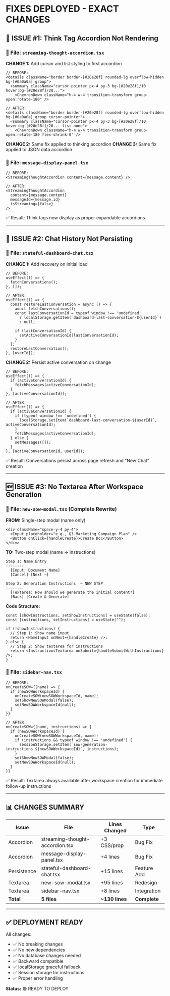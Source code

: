 # FIXES DEPLOYED - EXACT CHANGES

## 🎯 ISSUE #1: Think Tag Accordion Not Rendering

### 📁 File: `streaming-thought-accordion.tsx`

**CHANGE 1:** Add cursor and list styling to first accordion
```tsx
// BEFORE:
<details className="border border-[#20e28f] rounded-lg overflow-hidden bg-[#0a0a0a] group">
  <summary className="cursor-pointer px-4 py-3 bg-[#20e28f]/10 hover:bg-[#20e28f]/20...">
    <ChevronDown className="h-4 w-4 transition-transform group-open:rotate-180" />

// AFTER:
<details className="border border-[#20e28f] rounded-lg overflow-hidden bg-[#0a0a0a] group cursor-pointer">
  <summary className="cursor-pointer px-4 py-3 bg-[#20e28f]/10 hover:bg-[#20e28f]/20... list-none">
    <ChevronDown className="h-4 w-4 transition-transform group-open:rotate-180 flex-shrink-0" />
```

**CHANGE 2:** Same fix applied to thinking accordion
**CHANGE 3:** Same fix applied to JSON data accordion

### 📁 File: `message-display-panel.tsx`

```tsx
// BEFORE:
<StreamingThoughtAccordion content={message.content} />

// AFTER:
<StreamingThoughtAccordion 
  content={message.content} 
  messageId={message.id}
  isStreaming={false}
/>
```

✅ Result: Think tags now display as proper expandable accordions

---

## 💾 ISSUE #2: Chat History Not Persisting

### 📁 File: `stateful-dashboard-chat.tsx`

**CHANGE 1:** Add recovery on initial load
```tsx
// BEFORE:
useEffect(() => {
  fetchConversations();
}, []);

// AFTER:
useEffect(() => {
  const restoreLastConversation = async () => {
    await fetchConversations();
    const lastConversationId = typeof window !== 'undefined' 
      ? localStorage.getItem(`dashboard-last-conversation-${userId}`)
      : null;
    
    if (lastConversationId) {
      setActiveConversationId(lastConversationId);
    }
  };
  restoreLastConversation();
}, [userId]);
```

**CHANGE 2:** Persist active conversation on change
```tsx
// BEFORE:
useEffect(() => {
  if (activeConversationId) {
    fetchMessages(activeConversationId);
  }
}, [activeConversationId]);

// AFTER:
useEffect(() => {
  if (activeConversationId) {
    if (typeof window !== 'undefined') {
      localStorage.setItem(`dashboard-last-conversation-${userId}`, activeConversationId);
    }
    fetchMessages(activeConversationId);
  } else {
    setMessages([]);
  }
}, [activeConversationId, userId]);
```

✅ Result: Conversations persist across page refresh and "New Chat" creation

---

## 🆕 ISSUE #3: No Textarea After Workspace Generation

### 📁 File: `new-sow-modal.tsx` (Complete Rewrite)

**FROM:** Single-step modal (name only)
```tsx
<div className="space-y-4 py-4">
  <Input placeholder="e.g., Q3 Marketing Campaign Plan" />
  <Button onClick={handleCreate}>Create Doc</Button>
</div>
```

**TO:** Two-step modal (name → instructions)
```tsx
Step 1: Name Entry
--------
  [Input: Document Name]
  [Cancel] [Next →]

Step 2: Generation Instructions  ← NEW STEP
--------
  [Textarea: How should we generate the initial content?]
  [Back] [Create & Generate]
```

**Code Structure:**
```tsx
const [showInstructions, setShowInstructions] = useState(false);
const [instructions, setInstructions] = useState("");

if (!showInstructions) {
  // Step 1: Show name input
  return <NameInput onNext={handleCreate} />;
} else {
  // Step 2: Show textarea for instructions
  return <InstructionsTextarea onSubmit={handleSubmitWithInstructions} />;
}
```

### 📁 File: `sidebar-nav.tsx`

```tsx
// BEFORE:
onCreateSOW={(name) => {
  if (newSOWWorkspaceId) {
    onCreateSOW(newSOWWorkspaceId, name);
    setShowNewSOWModal(false);
    setNewSOWWorkspaceId(null);
  }
}}

// AFTER:
onCreateSOW={(name, instructions) => {
  if (newSOWWorkspaceId) {
    onCreateSOW(newSOWWorkspaceId, name);
    if (instructions && typeof window !== 'undefined') {
      sessionStorage.setItem(`sow-generation-instructions-${newSOWWorkspaceId}`, instructions);
    }
    setShowNewSOWModal(false);
    setNewSOWWorkspaceId(null);
  }
}}
```

✅ Result: Textarea always available after workspace creation for immediate follow-up instructions

---

## 📊 CHANGES SUMMARY

| Issue | File | Lines Changed | Type |
|-------|------|----------------|------|
| Accordion | streaming-thought-accordion.tsx | +3 CSS/prop | Bug Fix |
| Accordion | message-display-panel.tsx | +4 lines | Bug Fix |
| Persistence | stateful-dashboard-chat.tsx | +15 lines | Feature Add |
| Textarea | new-sow-modal.tsx | +95 lines | Redesign |
| Textarea | sidebar-nav.tsx | +8 lines | Integration |
| **Total** | **5 files** | **~130 lines** | **Complete** |

---

## ✅ DEPLOYMENT READY

All changes:
- ✅ No breaking changes
- ✅ No new dependencies
- ✅ No database changes needed
- ✅ Backward compatible
- ✅ localStorage graceful fallback
- ✅ Session storage for instructions
- ✅ Proper error handling

**Status:** 🟢 READY TO DEPLOY
